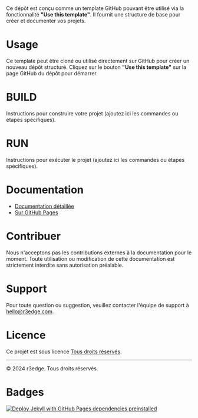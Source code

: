 # <r3edge-githubrepo-template>

Ce dépôt **<r3edge-githubrepo-template>** est conçu comme un template GitHub pouvant être utilisé via la fonctionnalité **"Use this template"**. Il fournit une structure de base pour créer et documenter vos projets.

# Usage

Ce template peut être cloné ou utilisé directement sur GitHub pour créer un nouveau dépôt structuré. Cliquez sur le bouton **"Use this template"** sur la page GitHub du dépôt pour démarrer.

# BUILD

Instructions pour construire votre projet (ajoutez ici les commandes ou étapes spécifiques).

# RUN

Instructions pour exécuter le projet (ajoutez ici les commandes ou étapes spécifiques).

# Documentation

- [Documentation détaillée](docs/index.md)
- [Sur GitHub Pages](https://dsissoko.github.io/<r3edge-githubrepo-template>/)

# Contribuer

Nous n'acceptons pas les contributions externes à la documentation pour le moment. Toute utilisation ou modification de cette documentation est strictement interdite sans autorisation préalable.

# Support

Pour toute question ou suggestion, veuillez contacter l'équipe de support à [hello@r3edge.com](mailto:hello@r3edge.com).

# Licence

Ce projet est sous licence [Tous droits réservés](LICENSE).

---

© 2024 r3edge. Tous droits réservés.


# Badges

[![Deploy Jekyll with GitHub Pages dependencies preinstalled](https://github.com/dsissoko/r3edge-githubrepo-template/actions/workflows/jekyll-gh-pages.yml/badge.svg)](https://github.com/dsissoko/r3edge-githubrepo-template/actions/workflows/jekyll-gh-pages.yml)
